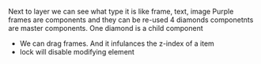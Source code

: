 Next to layer we can see what type it is like frame, text, image
Purple frames are components and they can be re-used
4 diamonds componetnts are master components. One diamond is a child component

- We can drag frames. And it infulances the z-index of a item
- lock will disable modifying element
